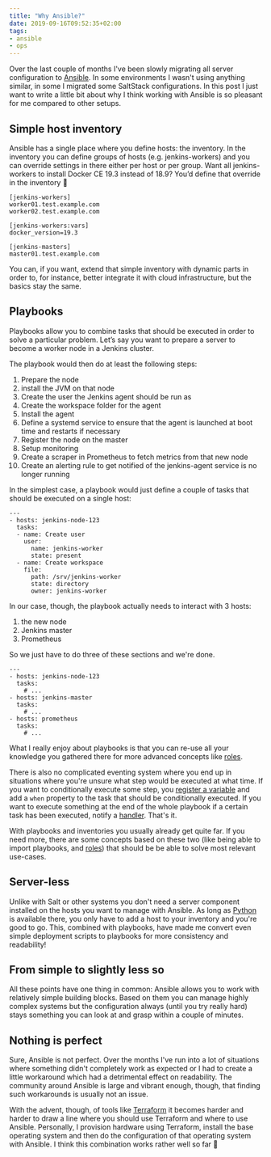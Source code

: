 ```yaml
---
title: "Why Ansible?"
date: 2019-09-16T09:52:35+02:00
tags:
- ansible
- ops
---
```


Over the last couple of months I've been slowly migrating all server
configuration to [Ansible][]. In some environments I wasn't using
anything similar, in some I migrated some SaltStack configurations. In
this post I just want to write a little bit about why I think working
with Ansible is so pleasant for me compared to other setups.

## Simple host inventory

Ansible has a single place where you define hosts: the inventory. In
the inventory you can define groups of hosts (e.g. jenkins-workers)
and you can override settings in there either per host or per
group. Want all jenkins-workers to install Docker CE 19.3 instead of
18.9? You’d define that override in the inventory 🙂


```
[jenkins-workers]
worker01.test.example.com
worker02.test.example.com

[jenkins-workers:vars]
docker_version=19.3

[jenkins-masters]
master01.test.example.com
```

You can, if you want, extend that simple inventory with dynamic parts
in order to, for instance, better integrate it with cloud
infrastructure, but the basics stay the same.


## Playbooks

Playbooks allow you to combine tasks that should be executed in order
to solve a particular problem. Let’s say you want to prepare a server
to become a worker node in a Jenkins cluster.

The playbook would then do at least the following steps:

1. Prepare the node
  1. install the JVM on that node
  2. Create the user the Jenkins agent should be run as
  3. Create the workspace folder for the agent
  4. Install the agent
  5. Define a systemd service to ensure that the agent is launched at
     boot time and restarts if necessary
2. Register the node on the master
3. Setup monitoring
  1. Create a scraper in Prometheus to fetch metrics from that new node
  2. Create an alerting rule to get notified of the jenkins-agent
     service is no longer running

In the simplest case, a playbook would just define a couple of tasks
that should be executed on a single host:

```
---
- hosts: jenkins-node-123
  tasks:
  - name: Create user
    user:
      name: jenkins-worker
      state: present
  - name: Create workspace
    file:
      path: /srv/jenkins-worker
      state: directory
      owner: jenkins-worker
```

In our case, though, the playbook actually needs to interact with 3
hosts:

1. the new node
2. Jenkins master
3. Prometheus 

So we just have to do three of these sections and we're done. 

```
---
- hosts: jenkins-node-123
  tasks:
    # ...
- hosts: jenkins-master
  tasks:
    # ...
- hosts: prometheus
  tasks:
    # ...
```

What I really enjoy about playbooks is that you can re-use all your
knowledge you gathered there for more advanced concepts like [roles][].

There is also no complicated eventing system where you end up in
situations where you're unsure what step would be executed at what
time. If you want to conditionally execute some step, you [register a
variable][var] and add a `when` property to the task that should be
conditionally executed. If you want to execute something at the end of
the whole playbook if a certain task has been executed, notify a
[handler][]. That's it.

With playbooks and inventories you usually already get quite
far. If you need more, there are some concepts based on these two
(like being able to import playbooks, and [roles][]) that should be be
able to solve most relevant use-cases.

## Server-less

Unlike with Salt or other systems you don't need a server component
installed on the hosts you want to manage with Ansible. As long as
[Python][py] is available there, you only have to add a host to your
inventory and you're good to go. This, combined with playbooks, have
made me convert even simple deployment scripts to playbooks for more
consistency and readability!

## From simple to slightly less so

All these points have one thing in common: Ansible allows you to work
with relatively simple building blocks. Based on them you can manage
highly complex systems but the configuration always (until you try
really hard) stays something you can look at and grasp within a couple
of minutes.

## Nothing is perfect

Sure, Ansible is not perfect. Over the months I've run into a lot of
situations where something didn't completely work as expected or I had
to create a little workaround which had a detrimental effect on
readability. The community around Ansible is large and vibrant enough,
though, that finding such workarounds is usually not an issue.

With the advent, though, of tools like [Terraform][tf] it becomes
harder and harder to draw a line where you should use Terraform and
where to use Ansible. Personally, I provision hardware using
Terraform, install the base operating system and then do the
configuration of that operating system with Ansible. I think this
combination works rather well so far 🙂


[var]: https://docs.ansible.com/ansible/2.5/user_guide/playbooks_conditionals.html#register-variables
[handler]: https://docs.ansible.com/ansible/latest/user_guide/playbooks_intro.html#handlers-running-operations-on-change
[roles]: https://docs.ansible.com/ansible/latest/user_guide/playbooks_reuse_roles.html
[ansible]: https://www.ansible.com/
[tf]: https://www.terraform.io/
[py]: https://www.python.org/
